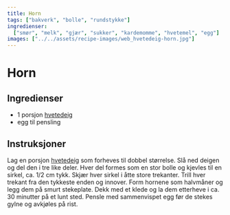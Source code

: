 ```yaml
---
title: Horn
tags: ["bakverk", "bolle", "rundstykke"]
ingredienser:
  ["smør", "melk", "gjær", "sukker", "kardemomme", "hvetemel", "egg"]
images: ["../../assets/recipe-images/web_hvetedeig-horn.jpg"]
---
```


# Horn

## Ingredienser

- 1 porsjon [hvetedeig](./hvetedeig)
- egg til pensling

## Instruksjoner

Lag en porsjon [hvetedeig](./hvetedeig) som forheves til dobbel størrelse. Slå ned deigen og del den i tre like deler. Hver del formes som en stor bolle og kjevles til en sirkel, ca. 1/2 cm tykk. Skjær hver sirkel i åtte store trekanter. Trill hver trekant fra den tykkeste enden og innover. Form hornene som halvmåner og legg dem på smurt stekeplate. Dekk med et klede og la dem etterheve i ca. 30 minutter på et lunt sted. Pensle med sammenvispet egg før de stekes gylne og avkjøles på rist.
